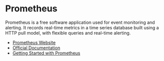 # Prometheus

Prometheus is a free software application used for event monitoring and alerting. It records real-time metrics in a time series database built using a HTTP pull model, with flexible queries and real-time alerting.

- [Prometheus Website](https://prometheus.io/)
- [Official Documentation](https://prometheus.io/docs/introduction/overview/)
- [Getting Started with Prometheus](https://prometheus.io/docs/tutorials/getting_started/)
